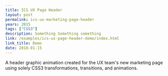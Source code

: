 ```yaml
---
title: ICS UX Page Header
layout: post
permalink: ics-ux-marketing-page-header
years: 2015
tags: ["CSS3"]
description: Something Something something
link: /examples/ics-ux-page-header-demo/index.html
link_title: Demo
date: 2010-01-15
---
```


A header graphic animation created for the UX team's new marketing page using solely CSS3 transformations, transitions, and animations.

